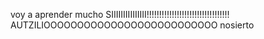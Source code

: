 voy a aprender mucho SIIIIIIIIIIIIIII!!!!!!!!!!!!!!!!!!!!!!!!!!!!!!!!!
AUTZILIOOOOOOOOOOOOOOOOOOOOOOOOOO nosierto 